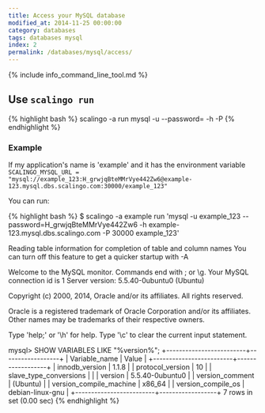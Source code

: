 ```yaml
---
title: Access your MySQL database
modified_at: 2014-11-25 00:00:00
category: databases
tags: databases mysql
index: 2
permalink: /databases/mysql/access/
---
```


{% include info_command_line_tool.md %}


## Use `scalingo run`

{% highlight bash %}
scalingo -a <application name> run mysql -u <user> --password=<password> -h <host> -P <port> <db>
{% endhighlight %}

### Example

If my application's name is 'example' and it has the environment variable
`SCALINGO_MYSQL_URL = "mysql://example_123:H_grwjqBteMMrVye442Zw6@example-123.mysql.dbs.scalingo.com:30000/example_123"`

You can run:

{% highlight bash %}
$ scalingo -a example run 'mysql -u example_123 --password=H_grwjqBteMMrVye442Zw6 -h example-123.mysql.dbs.scalingo.com -P 30000 example_123'

Reading table information for completion of table and column names
You can turn off this feature to get a quicker startup with -A

Welcome to the MySQL monitor.  Commands end with ; or \g.
Your MySQL connection id is 1
Server version: 5.5.40-0ubuntu0 (Ubuntu)

Copyright (c) 2000, 2014, Oracle and/or its affiliates. All rights reserved.

Oracle is a registered trademark of Oracle Corporation and/or its
affiliates. Other names may be trademarks of their respective
owners.

Type 'help;' or '\h' for help. Type '\c' to clear the current input statement.

mysql> SHOW VARIABLES LIKE "%version%";
+-------------------------+------------------+
| Variable_name           | Value            |
+-------------------------+------------------+
| innodb_version          | 1.1.8            |
| protocol_version        | 10               |
| slave_type_conversions  |                  |
| version                 | 5.5.40-0ubuntu0  |
| version_comment         | (Ubuntu)         |
| version_compile_machine | x86_64           |
| version_compile_os      | debian-linux-gnu |
+-------------------------+------------------+
7 rows in set (0.00 sec)
{% endhighlight %}
